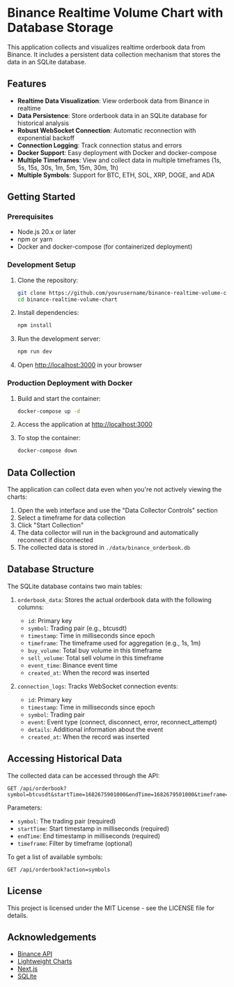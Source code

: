 # Binance Realtime Volume Chart with Database Storage

This application collects and visualizes realtime orderbook data from Binance. It includes a persistent data collection mechanism that stores the data in an SQLite database.

## Features

- **Realtime Data Visualization**: View orderbook data from Binance in realtime
- **Data Persistence**: Store orderbook data in an SQLite database for historical analysis
- **Robust WebSocket Connection**: Automatic reconnection with exponential backoff
- **Connection Logging**: Track connection status and errors
- **Docker Support**: Easy deployment with Docker and docker-compose
- **Multiple Timeframes**: View and collect data in multiple timeframes (1s, 5s, 15s, 30s, 1m, 5m, 15m, 30m, 1h)
- **Multiple Symbols**: Support for BTC, ETH, SOL, XRP, DOGE, and ADA

## Getting Started

### Prerequisites

- Node.js 20.x or later
- npm or yarn
- Docker and docker-compose (for containerized deployment)

### Development Setup

1. Clone the repository:
   ```bash
   git clone https://github.com/yourusername/binance-realtime-volume-chart.git
   cd binance-realtime-volume-chart
   ```

2. Install dependencies:
   ```bash
   npm install
   ```

3. Run the development server:
   ```bash
   npm run dev
   ```

4. Open [http://localhost:3000](http://localhost:3000) in your browser

### Production Deployment with Docker

1. Build and start the container:
   ```bash
   docker-compose up -d
   ```

2. Access the application at [http://localhost:3000](http://localhost:3000)

3. To stop the container:
   ```bash
   docker-compose down
   ```

## Data Collection

The application can collect data even when you're not actively viewing the charts:

1. Open the web interface and use the "Data Collector Controls" section
2. Select a timeframe for data collection
3. Click "Start Collection"
4. The data collector will run in the background and automatically reconnect if disconnected
5. The collected data is stored in `./data/binance_orderbook.db`

## Database Structure

The SQLite database contains two main tables:

1. `orderbook_data`: Stores the actual orderbook data with the following columns:
   - `id`: Primary key
   - `symbol`: Trading pair (e.g., btcusdt)
   - `timestamp`: Time in milliseconds since epoch
   - `timeframe`: The timeframe used for aggregation (e.g., 1s, 1m)
   - `buy_volume`: Total buy volume in this timeframe
   - `sell_volume`: Total sell volume in this timeframe
   - `event_time`: Binance event time
   - `created_at`: When the record was inserted

2. `connection_logs`: Tracks WebSocket connection events:
   - `id`: Primary key
   - `timestamp`: Time in milliseconds since epoch
   - `symbol`: Trading pair
   - `event`: Event type (connect, disconnect, error, reconnect_attempt)
   - `details`: Additional information about the event
   - `created_at`: When the record was inserted

## Accessing Historical Data

The collected data can be accessed through the API:

```
GET /api/orderbook?symbol=btcusdt&startTime=1682675901000&endTime=1682679501000&timeframe=1m
```

Parameters:
- `symbol`: The trading pair (required)
- `startTime`: Start timestamp in milliseconds (required)
- `endTime`: End timestamp in milliseconds (required)
- `timeframe`: Filter by timeframe (optional)

To get a list of available symbols:

```
GET /api/orderbook?action=symbols
```

## License

This project is licensed under the MIT License - see the LICENSE file for details.

## Acknowledgements

- [Binance API](https://github.com/binance/binance-spot-api-docs)
- [Lightweight Charts](https://www.tradingview.com/lightweight-charts/)
- [Next.js](https://nextjs.org/)
- [SQLite](https://www.sqlite.org/)
